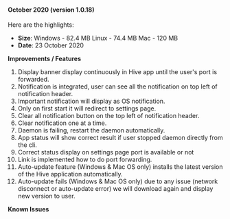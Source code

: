 
#### October 2020 (version 1.0.18)

Here are the highlights:

* **Size**: 
   Windows - 82.4 MB
   Linux - 74.4 MB
   Mac -  120 MB
* **Date**: 23 October 2020

**Improvements / Features**

1. Display banner display continuously in Hive app until the user's port is forwarded.
2. Notification is integrated, user can see all the notification on top left of notification header.
3. Important notification will display as OS notification.
4. Only on first start it will redirect to settings page.
5. Clear all notification button on the top left of notification header.
6. Clear notification one at a time.
7. Daemon is failing, restart the daemon automatically.
8. App status will show correct result if user stopped daemon directly from the cli.
9. Correct status display on settings page port is available or not
10. Link is implemented how to do port forwarding.
11. Auto-update feature (Windows & Mac OS only) installs the latest version of the Hive application automatically. 
12. Auto-update fails (Windows & Mac OS only) due to any issue (network disconnect or auto-update error) we will download again and display new version to user. 

**Known Issues**


